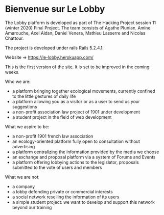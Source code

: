 # Bienvenue sur Le Lobby

The Lobby platform is developed as part of The Hacking Project session 11 (winter 2020) Final Project.
The team consists of Agathe Plunian, Amine Amarouche, Axel Aidan, Daniel Venera, Mathieu Lasserre and Nicolas Chattour.

The project is developed under rails Rails 5.2.4.1.

Website => https://le-lobby.herokuapp.com/

This is the first version of the site. It is set to be improved in the coming weeks.

Who we are:

- a platform bringing together ecological movements, currently confined to the little gestures of daily life
- a platform allowing you as a visitor or as a user to send us your suggestions
- a non-profit association law project of 1901 under development
- a student project in the field of web development


What we aspire to be:

- a non-profit 1901 french law association
- an ecology-oriented platform fully open to consultation without advertising
- a platform centralizing the information provided by the media we choose
- an exchange and proposal platform via a system of Forums and Events
- a platform offering lobbying actions to the legislator, proposals submitted to the vote of users and members

What we are not:

- a company
- a lobby defending private or commercial interests
- a social network reselling the information of its users
- a simple student project: we want to develop and support this network beyond our training



